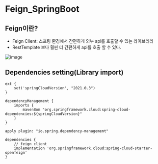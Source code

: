 # Feign_SpringBoot

## Feign이란?
 - Feign Client: 스프링 환경에서 간편하게 외부 api를 호출할 수 있는 라이브러리
 - RestTemplate 보다 훨씬 더 간편하게 api를 호출 할 수 있다.

![image](https://user-images.githubusercontent.com/70326085/195629873-f306f05d-6169-4124-8735-6a4dab3d178b.png)

## Dependencies setting(Library import)  
```text
ext {
	set('springCloudVersion', "2021.0.3")
}  
  
dependencyManagement {
	imports {
		mavenBom "org.springframework.cloud:spring-cloud-dependencies:${springCloudVersion}"
	}
}
  
apply plugin: "io.spring.dependency-management"  
  
dependencies {
	// feign client
	implementation 'org.springframework.cloud:spring-cloud-starter-openfeign'
}
```  
